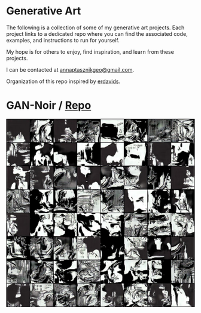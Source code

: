# Generative Art

The following is a collection of some of my generative art projects. Each project links to a dedicated repo where you can find the associated code, examples, and instructions to run for yourself.

My hope is for others to enjoy, find inspiration, and learn from these projects.

I can be contacted at annaptasznikgeo@gmail.com.

Organization of this repo inspired by [erdavids](https://github.com/erdavids/Generative-Art).

# GAN-Noir / [Repo](https://github.com/annaptasznik/GAN-Noir)

<p align="center"><img src="https://github.com/annaptasznik/GAN-Noir/blob/main/examples/CoverImage-GAN-Noir.jpg"></p>
